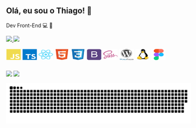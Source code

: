 
## Olá, eu sou o Thiago! 👋
Dev Front-End 💻 📱
<div>
  <a href="https://github.com/thiagotnon">
  <img height="180em" src="https://github-readme-stats.vercel.app/api?username=thiagotnon&show_icons=true&theme=material-palenight&include_all_commits=true&count_private=true"/>
  <img height="180em" src="https://github-readme-stats.vercel.app/api/top-langs/?username=thiagotnon&layout=compact&langs_count=7&theme=material-palenight"/>
 </a>
</div>
 
 <div style="display: inline_block"><br>
  <img align="center" alt="Thiago-Js" height="30" width="40" src="https://raw.githubusercontent.com/devicons/devicon/master/icons/javascript/javascript-plain.svg">
  <img align="center" alt="Thiago-Ts" height="30" width="40" src="https://raw.githubusercontent.com/devicons/devicon/master/icons/typescript/typescript-plain.svg">
  <img align="center" alt="Thiago-React" height="30" width="40" src="https://raw.githubusercontent.com/devicons/devicon/master/icons/react/react-original.svg">
  <img align="center" alt="Thiago-HTML" height="30" width="40" src="https://raw.githubusercontent.com/devicons/devicon/master/icons/html5/html5-original.svg">
  <img align="center" alt="Thiago-CSS" height="30" width="40" src="https://raw.githubusercontent.com/devicons/devicon/master/icons/css3/css3-original.svg">
  <img align="center" alt="Thiago-Bootstrap" height="30" width="40" src="https://raw.githubusercontent.com/devicons/devicon/master/icons/bootstrap/bootstrap-plain.svg">
  <img align="center" alt="Thiago-Sass" height="30" width="40" src="https://raw.githubusercontent.com/devicons/devicon/master/icons/sass/sass-original.svg">
 <img align="center" alt="Thiago-WordPress" height="30" width="40" src="https://raw.githubusercontent.com/devicons/devicon/master/icons/wordpress/wordpress-original.svg">
  <img align="center" alt="Thiago-Linux" height="30" width="40" src="https://raw.githubusercontent.com/devicons/devicon/master/icons/linux/linux-original.svg">
  <img align="center" alt="Thiago-Figma" height="30" width="40" src="https://raw.githubusercontent.com/devicons/devicon/master/icons/figma/figma-original.svg">
 
 
</div>

##

 <div> 

  <a href = "mailto:thiagotnon@gmail.com"><img src="https://img.shields.io/badge/-Gmail-%23333?style=for-the-badge&logo=gmail&logoColor=white" target="_blank"></a>
  <a href="https://www.linkedin.com/in/thiago-natan/" target="_blank"><img src="https://img.shields.io/badge/-LinkedIn-%230077B5?style=for-the-badge&logo=linkedin&logoColor=white" target="_blank"></a> 
 
  ![Snake animation](https://github.com/thiagotnon/thiagotnon/blob/output/github-contribution-grid-snake.svg)
 
</div>
